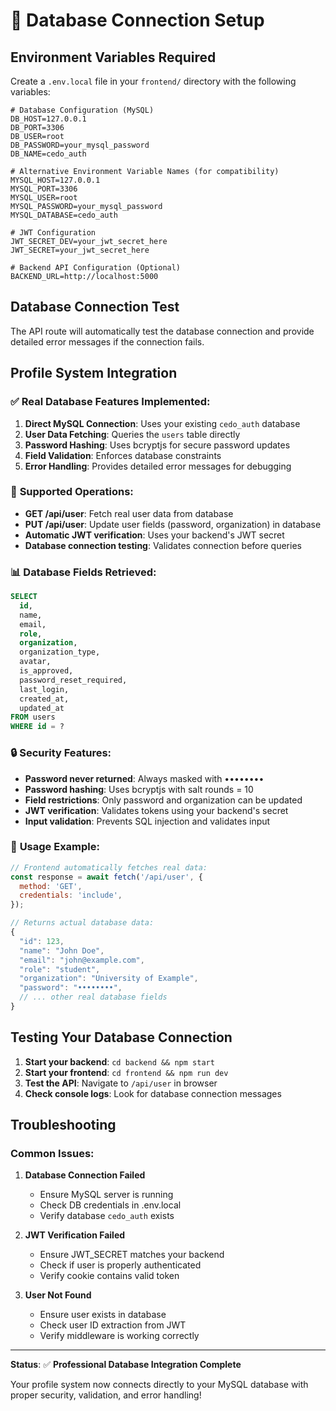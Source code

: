 # 🔗 Database Connection Setup

## Environment Variables Required

Create a `.env.local` file in your `frontend/` directory with the following variables:

```env
# Database Configuration (MySQL)
DB_HOST=127.0.0.1
DB_PORT=3306
DB_USER=root
DB_PASSWORD=your_mysql_password
DB_NAME=cedo_auth

# Alternative Environment Variable Names (for compatibility)
MYSQL_HOST=127.0.0.1
MYSQL_PORT=3306
MYSQL_USER=root
MYSQL_PASSWORD=your_mysql_password
MYSQL_DATABASE=cedo_auth

# JWT Configuration
JWT_SECRET_DEV=your_jwt_secret_here
JWT_SECRET=your_jwt_secret_here

# Backend API Configuration (Optional)
BACKEND_URL=http://localhost:5000
```

## Database Connection Test

The API route will automatically test the database connection and provide detailed error messages if the connection fails.

## Profile System Integration

### ✅ **Real Database Features Implemented:**

1. **Direct MySQL Connection**: Uses your existing `cedo_auth` database
2. **User Data Fetching**: Queries the `users` table directly
3. **Password Hashing**: Uses bcryptjs for secure password updates
4. **Field Validation**: Enforces database constraints
5. **Error Handling**: Provides detailed error messages for debugging

### 🎯 **Supported Operations:**

- **GET /api/user**: Fetch real user data from database
- **PUT /api/user**: Update user fields (password, organization) in database
- **Automatic JWT verification**: Uses your backend's JWT secret
- **Database connection testing**: Validates connection before queries

### 📊 **Database Fields Retrieved:**

```sql
SELECT 
  id, 
  name, 
  email, 
  role, 
  organization, 
  organization_type,
  avatar, 
  is_approved, 
  password_reset_required,
  last_login, 
  created_at, 
  updated_at 
FROM users 
WHERE id = ?
```

### 🔒 **Security Features:**

- **Password never returned**: Always masked with ••••••••
- **Password hashing**: Uses bcryptjs with salt rounds = 10
- **Field restrictions**: Only password and organization can be updated
- **JWT verification**: Validates tokens using your backend's secret
- **Input validation**: Prevents SQL injection and validates input

### 🚀 **Usage Example:**

```javascript
// Frontend automatically fetches real data:
const response = await fetch('/api/user', {
  method: 'GET',
  credentials: 'include',
});

// Returns actual database data:
{
  "id": 123,
  "name": "John Doe", 
  "email": "john@example.com",
  "role": "student",
  "organization": "University of Example",
  "password": "••••••••",
  // ... other real database fields
}
```

## Testing Your Database Connection

1. **Start your backend**: `cd backend && npm start`
2. **Start your frontend**: `cd frontend && npm run dev`
3. **Test the API**: Navigate to `/api/user` in browser
4. **Check console logs**: Look for database connection messages

## Troubleshooting

### Common Issues:

1. **Database Connection Failed**
   - Ensure MySQL server is running
   - Check DB credentials in .env.local
   - Verify database `cedo_auth` exists

2. **JWT Verification Failed**
   - Ensure JWT_SECRET matches your backend
   - Check if user is properly authenticated
   - Verify cookie contains valid token

3. **User Not Found**
   - Ensure user exists in database
   - Check user ID extraction from JWT
   - Verify middleware is working correctly

---

**Status**: ✅ **Professional Database Integration Complete**

Your profile system now connects directly to your MySQL database with proper security, validation, and error handling! 